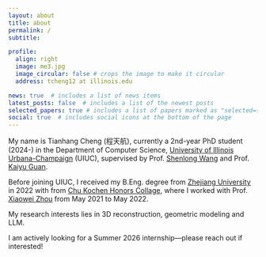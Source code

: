 ```yaml
---
layout: about
title: about
permalink: /
subtitle: 

profile:
  align: right
  image: me3.jpg
  image_circular: false # crops the image to make it circular
  address: tcheng12 at illinois.edu

news: true  # includes a list of news items
latest_posts: false  # includes a list of the newest posts
selected_papers: true # includes a list of papers marked as "selected={true}"
social: true  # includes social icons at the bottom of the page
---
```


My name is Tianhang Cheng (程天航), currently a 2nd-year PhD student (2024-) in the Department of Computer Science, [University of Illinois Urbana-Champaign](https://illinois.edu/) (UIUC), supervised by Prof. [Shenlong Wang](https://shenlong.web.illinois.edu/) and Prof. [Kaiyu Guan](http://faculty.nres.illinois.edu/~kaiyuguan/). 

Before joining UIUC, I received my B.Eng. degree from [Zhejiang University](https://en.wikipedia.org/wiki/Zhejiang_University) in 2022 with from [Chu Kochen Honors Collage](http://ckc.zju.edu.cn/ckcen/), where I worked with Prof. [Xiaowei Zhou](https://xzhou.me/) from May 2021 to May 2022. 

My research interests lies in 3D reconstruction, geometric modeling and LLM.

I am actively looking for a Summer 2026 internship—please reach out if interested!
